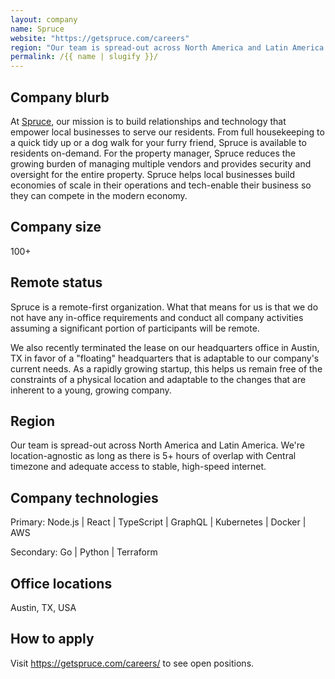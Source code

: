 ```yaml
---
layout: company
name: Spruce
website: "https://getspruce.com/careers"
region: "Our team is spread-out across North America and Latin America. We're location-agnostic as long as there is 5+ hours of overlap with Central timezone and adequate access to stable, high-speed internet."
permalink: /{{ name | slugify }}/
---
```


## Company blurb

At [Spruce](https://getspruce.com), our mission is to build relationships and technology that empower local businesses to serve our residents. From full housekeeping to a quick tidy up or a dog walk for your furry friend, Spruce is available to residents on-demand. For the property manager, Spruce reduces the growing burden of managing multiple vendors and provides security and oversight for the entire property. Spruce helps local businesses build economies of scale in their operations and tech-enable their business so they can compete in the modern economy.

## Company size
 100+ 

## Remote status

Spruce is a remote-first organization. What that means for us is that we do not have any in-office requirements and conduct all company activities assuming a significant portion of participants will be remote. 

We also recently terminated the lease on our headquarters office in Austin, TX in favor of a "floating" headquarters that is adaptable to our company's current needs. As a rapidly growing startup, this helps us remain free of the constraints of a physical location and adaptable to the changes that are inherent to a young, growing company.

## Region

Our team is spread-out across North America and Latin America. We're location-agnostic as long as there is 5+ hours of overlap with Central timezone and adequate access to stable, high-speed internet. 

## Company technologies

Primary: Node.js | React | TypeScript | GraphQL | Kubernetes | Docker | AWS

Secondary: Go | Python | Terraform

## Office locations

Austin, TX, USA

## How to apply

Visit https://getspruce.com/careers/ to see open positions.